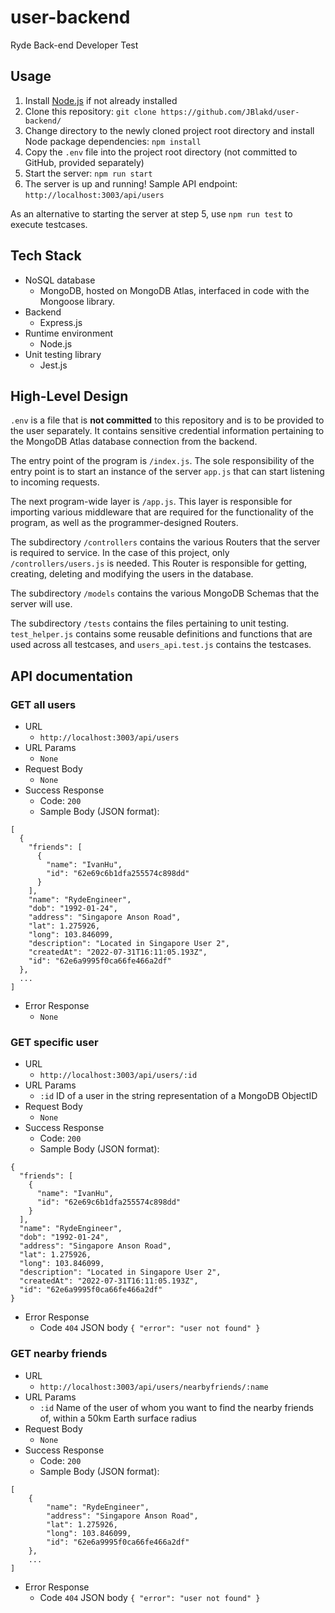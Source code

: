 # user-backend
 Ryde Back-end Developer Test

## Usage
1. Install [Node.js](https://nodejs.org/en/download/) if not already installed
2. Clone this repository: `git clone https://github.com/JBlakd/user-backend/`
3. Change directory to the newly cloned project root directory and install Node package dependencies: `npm install`
4. Copy the `.env` file into the project root directory (not committed to GitHub, provided separately)
5. Start the server: `npm run start`
6. The server is up and running! Sample API endpoint: `http://localhost:3003/api/users`

As an alternative to starting the server at step 5, use `npm run test` to execute testcases.

## Tech Stack
* NoSQL database
  * MongoDB, hosted on MongoDB Atlas, interfaced in code with the Mongoose library.
* Backend
  * Express.js
* Runtime environment
  * Node.js
* Unit testing library
  * Jest.js

## High-Level Design
`.env` is a file that is **not committed** to this repository and is to be provided to the user separately. It contains sensitive credential information pertaining to the MongoDB Atlas database connection from the backend.

The entry point of the program is `/index.js`. The sole responsibility of the entry point is to start an instance of the server `app.js` that can start listening to incoming requests.

The next program-wide layer is `/app.js`. This layer is responsible for importing various middleware that are required for the functionality of the program, as well as the programmer-designed Routers.

The subdirectory `/controllers` contains the various Routers that the server is required to service. In the case of this project, only `/controllers/users.js` is needed. This Router is responsible for getting, creating, deleting and modifying the users in the database.

The subdirectory `/models` contains the various MongoDB Schemas that the server will use. 

The subdirectory `/tests` contains the files pertaining to unit testing. `test_helper.js` contains some reusable definitions and functions that are used across all testcases, and `users_api.test.js` contains the testcases. 

## API documentation

### GET all users
* URL
  * `http://localhost:3003/api/users`
* URL Params
  * `None`
* Request Body
  * `None`
* Success Response
  * Code: `200`
  * Sample Body (JSON format):
```
[
  {
    "friends": [
      {
        "name": "IvanHu",
        "id": "62e69c6b1dfa255574c898dd"
      }
    ],
    "name": "RydeEngineer",
    "dob": "1992-01-24",
    "address": "Singapore Anson Road",
    "lat": 1.275926,
    "long": 103.846099,
    "description": "Located in Singapore User 2",
    "createdAt": "2022-07-31T16:11:05.193Z",
    "id": "62e6a9995f0ca66fe466a2df"
  },
  ...
]
```
* Error Response
  * `None`

### GET specific user
* URL
  * `http://localhost:3003/api/users/:id`
* URL Params
  * `:id` ID of a user in the string representation of a MongoDB ObjectID
* Request Body
  * `None`
* Success Response
  * Code: `200`
  * Sample Body (JSON format):
```
{
  "friends": [
    {
      "name": "IvanHu",
      "id": "62e69c6b1dfa255574c898dd"
    }
  ],
  "name": "RydeEngineer",
  "dob": "1992-01-24",
  "address": "Singapore Anson Road",
  "lat": 1.275926,
  "long": 103.846099,
  "description": "Located in Singapore User 2",
  "createdAt": "2022-07-31T16:11:05.193Z",
  "id": "62e6a9995f0ca66fe466a2df"
}
```
* Error Response
  * Code `404` JSON body `{ "error": "user not found" } `

### GET nearby friends
* URL
  * `http://localhost:3003/api/users/nearbyfriends/:name`
* URL Params
  * `:id` Name of the user of whom you want to find the nearby friends of, within a 50km Earth surface radius
* Request Body
  * `None`
* Success Response
  * Code: `200`
  * Sample Body (JSON format):
```
[
    {
        "name": "RydeEngineer",
        "address": "Singapore Anson Road",
        "lat": 1.275926,
        "long": 103.846099,
        "id": "62e6a9995f0ca66fe466a2df"
    },
    ...
]
```
* Error Response
  * Code `404` JSON body `{ "error": "user not found" } `
